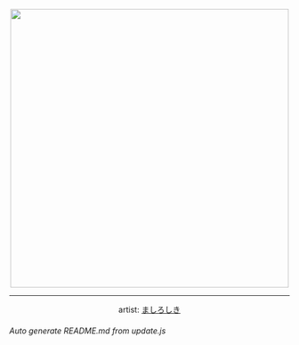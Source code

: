 
<p align="center">
  <img width="500" src="https://nekos.best/api/v2/neko/0144.png">
  <hr/>
  <center>
    artist: <a href="https://www.pixiv.net/en/artworks/90473274">ましろしき</a>
  </center>
</p>


###### Auto generate README.md from update.js

